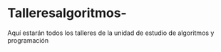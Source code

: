 # Talleresalgoritmos-
Aquí estarán todos los talleres de la unidad de estudio de algoritmos y programación 
